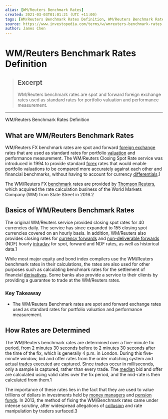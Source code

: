 ```yaml
---
alias: [WM/Reuters Benchmark Rates]
created: 2021-03-03T01:01:21 (UTC +11:00)
tags: [WM/Reuters Benchmark Rates Definition, WM/Reuters Benchmark Rates Definition]
source: https://www.investopedia.com/terms/w/wmreuters-benchmark-rates.asp
author: James Chen
---
```


# WM/Reuters Benchmark Rates Definition

> ## Excerpt
> WM/Reuters benchmark rates are spot and forward foreign exchange rates used as standard rates for portfolio valuation and performance measurement.

---

WM/Reuters Benchmark Rates Definition
## What are WM/Reuters Benchmark Rates

WM/Reuters FX benchmark rates are spot and forward [foreign exchange](https://www.investopedia.com/terms/f/foreign-exchange.asp) rates that are used as standard rates for portfolio [valuation](https://www.investopedia.com/terms/v/valuation.asp) and performance measurement. The WM/Reuters Closing Spot Rate service was introduced in 1994 to provide standard [forex](https://www.investopedia.com/terms/f/forex.asp) rates that would enable portfolio valuations to be compared more accurately against each other and financial benchmarks, without having to account for currency [differentials](https://www.investopedia.com/terms/d/differential.asp).1

The WM/Reuters FX [benchmark](https://www.investopedia.com/terms/b/benchmark.asp) rates are provided by [Thomson Reuters](https://www.investopedia.com/terms/r/reuters.asp), which acquired the rate calculation business of the World Markets Company (WM) from State Street in 2016.2 

## Basics of WM/Reuters Benchmark Rates

The original WM/Reuters service provided closing spot rates for 40 currencies daily. The service has since expanded to 155 closing spot currencies covered on an hourly basis. In addition, WM/Reuters also provides closing rates for [currency forwards](https://www.investopedia.com/terms/c/currencyforward.asp) and [non-deliverable forwards](https://www.investopedia.com/terms/n/ndf.asp) (NDF) hourly [intraday](https://www.investopedia.com/terms/i/intraday.asp) for spot, forward and NDF rates, as well as historical data.1

While most major equity and bond index compilers use the WM/Reuters benchmark rates in their calculations, the rates are also used for other purposes such as calculating benchmark rates for the settlement of financial [derivatives](https://www.investopedia.com/terms/d/derivative.asp). Some banks also provide a service to their clients by providing a guarantee to trade at the WM/Reuters rates.

### Key Takeaway

-   The WM/Reuters Benchmark rates are spot and forward exchange rates used as standard rates for portfolio valuation and performance measurement.

## How Rates are Determined

The WM/Reuters benchmark rates are determined over a five-minute fix period, from 2 minutes 30 seconds before to 2 minutes 30 seconds after the time of the fix, which is generally 4 p.m. in London. During this five-minute window, bid and offer rates from the order matching system and actual [trades](https://www.investopedia.com/terms/t/trade.asp) executed are captured. Since trades occur in milliseconds, only a sample is captured, rather than every trade. The [median](https://www.investopedia.com/terms/m/median.asp) bid and offer are calculated using valid rates over the fix period, and the mid-rate is then calculated from them.1

The importance of these rates lies in the fact that they are used to value trillions of dollars in investments held by [money managers](https://www.investopedia.com/terms/m/moneymanager.asp) and [pension funds](https://www.investopedia.com/terms/p/pensionplan.asp). In 2013, the method of fixing the WM/Benchmark rates came under intense scrutiny, after widespread allegations of [collusion](https://www.investopedia.com/terms/c/collusion.asp) and rate manipulation by traders surfaced.3
